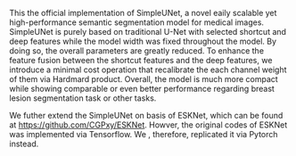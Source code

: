 This the official implementation of SimpleUNet, a novel eaily scalable yet high-performance semantic segmentation model for medical images. SimpleUNet is purely based on traditional U-Net with selected shortcut and deep features while the model width was fixed throughout the model. By doing so, the overall parameters are greatly reduced. To enhance the feature fusion between the shortcut features and the deep features, we introduce a minimal cost operation that recalibrate the each channel weight of them via Hardmard product. Overall, the model is much more compact while showing comparable or even better performance regarding breast lesion segmentation task or other tasks.

We futher extend the SimpleUNet on basis of ESKNet, which can be found at https://github.com/CGPxy/ESKNet. 
Howver, the original codes of ESKNet was implemented via Tensorflow. We , therefore, replicated it via Pytorch instead.

